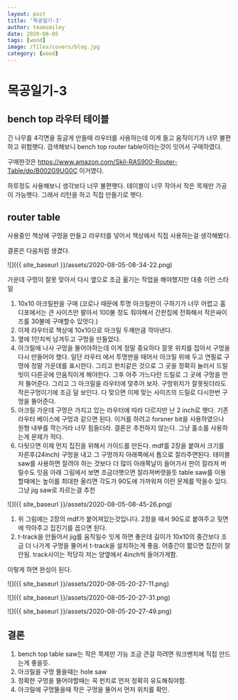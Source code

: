 ```yaml
---
layout: post
title: '목공일기-3' 
author: teamsmiley
date: 2020-08-05
tags: [wood]
image: /files/covers/blog.jpg
category: {wood}
---
```


# 목공일기-3

## bench top 라우터 테이블 

긴 나무를 4각면을 둥글게 만들때 라우터를 사용하는데 이게 들고 움직이기가 너무 불편하고 위험햇다. 검색해보니 bench top router table이라는것이 잇어서 구매하였다. 

구매한것은 https://www.amazon.com/Skil-RAS900-Router-Table/dp/B002G9UG0C 이거였다.

하루정도 사용해보니 생각보다 너무 불편햇다. 테이블이 너무 작아서 작은 목재만 가공이 가능햇다. 그래서 리턴을 하고 직접 만들기로 햇다.

## router table 

사용중인 책상에 구멍을 만들고 라우터를 넣어서 책상에서 직접 사용하는걸 생각해봤다. 

결론은 다음처럼 생겼다.

![]({{ site_baseurl }}/assets/2020-08-05-08-34-22.png)

가운데 구멍이 잘못 맞아서 다시 옆으로 조금 옮기는 작업을 해야했지만 대충 이런 스타일 

1. 10x10 아크릴판을 구매 (코로나 때문에 투명 아크릴판이 구하기가 너무 어렵고 홈디포에서는 큰 사이즈만 팔아서 100불 정도 줘야해서 간판집에 전화해서 작은싸이즈를 30불에 구매할수 있엇다.)
1. 이제 라우터로 책상에 10x10으로 아크릴 두께만큼 깍아낸다. 
1. 옆에 1인치씩 남겨두고 구멍을 만들었다.
1. 아크릴에 나사 구멍을 뚤어야하는데 이게 정말 중요하다 잘못 위치를 잡아서 구멍을 다시 만들어야 했다. 일단 라우터 에서 투명판을 때어서 아크릴 위에 두고 연필료 구멍에 정말 가운데를 표시한다. 그리고 펀치같은 것으로 그 곳을 정확히 눌러서 드릴빗이 다른곳에 안움직이게 해야한다. 그후 아주 가느다란 드릴로 그 곳에 구멍을 먼저 뚤어준다. 그리고 그 아크릴을 라우터에 맞추어 보자. 구멍위치가 잘못됫더라도 작은구멍이기에 조금 덜 보인다.  다 맞으면 이제 맞는 사이즈의 드릴로 다시한번 구멍을 뚤어준다.
1. 아크릴 가운데 구멍은 가지고 있는 라우터에 따라 다르지만 난 2 inch로 햇다. 기존 라우터 베이스에 구멍과 같으면 된다. 이거를 하려고 forsner bit을 사용하였으나 원형 내부를 깍는거라 너무 힘들더라. 결론은 추천하지 않는다. 그냥 홀소를 사용하는게 문제가 적다. 
1. 다됫으면 이제 먼지 집진을 위해서 가이드를 만든다. mdf를 2장을 붙여서 크기를 자른후(24inch) 구멍을 내고 그 구멍까지 아래쪽에서 톱으로 잘라주면된다. 테이블 saw를 사용하면 잘려야 하는 것보다 더 많이 아래쪽날이 들어가서 판이 잘라져 버릴수도 잇음 아래 그림에서 보면 조금더햇으면 잘라져버렷을듯 table saw를 이용할때에는 높이를 최대한 올리면 각도가 90도에 가까워져 이런 문제를 막을수 있다. 그냥 jig saw로 자르는걸 추천

![]({{ site_baseurl }}/assets/2020-08-05-08-45-26.png)
1. 위 그림에는 2장의 mdf가 붙어져있는것입니다. 2장을 때서 90도로 붙여주고 뒷면에 막아주고 집진기를 꼽으면 된다.
1. t-track을 만들어서 jig를 움직일수 잇게 하면 좋은데 길이가 10x10의 중간보다 조금 더 나가게 구멍을 뚤어서 t-track을 설치하는게 좋음. 어중간이 짧으면 집진이 잘 안됨. track사이는 적당히 저는 양옆에서 4inch씩 들어가게함.

이렇게 하면 완성이 된다.

![]({{ site_baseurl }}/assets/2020-08-05-20-27-11.png)

![]({{ site_baseurl }}/assets/2020-08-05-20-27-31.png)

![]({{ site_baseurl }}/assets/2020-08-05-20-27-49.png)


## 결론

1. bench top table saw는 작은 목제만 가능 조금 큰걸 하려면 워크벤치에 직접 만드는게 좋을듯.
1. 아크릴을 구멍 뚤을때는 hole saw 
1. 정확한 구멍을 뚤어야할때는 꼭 펀치로 먼저 정확히 유도해줘야함.
1. 아크릴에 구멍뚤을때 작은 구멍을 뚤어서 먼저 위치를 확인.








